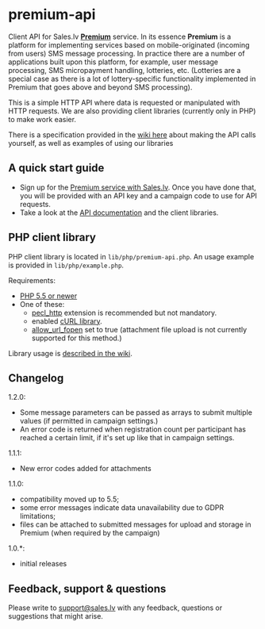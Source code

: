 premium-api
===========

Client API for Sales.lv **[Premium](https://sales.lv/sms/sms-premium/)** service. In its essence **Premium** is a platform for
implementing services based on mobile-originated (incoming from users) SMS message processing. In practice there are a number of applications
built upon this platform, for example, user message processing, SMS micropayment handling, lotteries, etc. (Lotteries are a special case
as there is a lot of lottery-specific functionality implemented in Premium that goes above and beyond SMS processing).

This is a simple HTTP API where data is requested or manipulated with HTTP requests. We are also providing client libraries
(currently only in PHP) to make work easier.

There is a specification provided in the [wiki here](https://github.com/Sales-LV/premium-api/wiki) about making the API calls yourself,
as well as examples of using our libraries

A quick start guide
------------
- Sign up for the [Premium service with Sales.lv](https://sales.lv/sms/sms-premium/). Once you have done that, you will be provided with an API key and a campaign code to use for API requests.
- Take a look at the [API documentation](https://github.com/Sales-LV/premium-api/wiki) and the client libraries.

PHP client library
------------
PHP client library is located in `lib/php/premium-api.php`. An usage example is provided in `lib/php/example.php`.

Requirements:
* [PHP 5.5 or newer](http://www.php.net/)
* One of these:
    * [pecl_http](http://pecl.php.net/package/pecl_http) extension is recommended but not mandatory.
    * enabled [cURL library](http://www.php.net/manual/en/book.curl.php).
    * [allow_url_fopen](http://php.net/manual/en/filesystem.configuration.php) set to true (attachment file upload is not currently supported for this method.)

Library usage is [described in the wiki](https://github.com/Sales-LV/premium-api/wiki/PHP-API-library).

Changelog
------------
1.2.0:
- Some message parameters can be passed as arrays to submit multiple values (if permitted in campaign settings.)
- An error code is returned when registration count per participant has reached a certain limit, if it's set up like that in campaign settings.

1.1.1:
- New error codes added for attachments

1.1.0:
- compatibility moved up to 5.5;
- some error messages indicate data unavailability due to GDPR limitations;
- files can be attached to submitted messages for upload and storage in Premium (when required by the campaign)

1.0.*:
- initial releases

Feedback, support & questions
------------
Please write to support@sales.lv with any feedback, questions or suggestions that might arise.